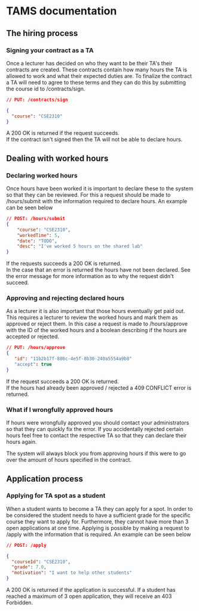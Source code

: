

# TAMS documentation

## The hiring process

### Signing your contract as a TA
Once a lecturer has decided on who they want to be their TA's their contracts are created.
These contracts contain how many hours the TA is allowed to work and what their expected duties are.
To finalize the contract a TA will need to agree to these terms and they can do this by submitting 
the course id to /contracts/sign.

```json
// PUT: /contracts/sign

{
  "course": "CSE2310"
}
```

A 200 OK is returned if the request succeeds.  
If the contract isn't signed then the TA will not be able to declare hours.

## Dealing with worked hours

### Declaring worked hours
Once hours have been worked it is important to declare these to the system so that they can be reviewed.
For this a request should be made to /hours/submit with the information required to declare hours. An example can be seen below

```json
// POST: /hours/submit
{
    "course": "CSE2310",
    "workedTime": 5,
    "date": "TODO",
    "desc": "I've worked 5 hours on the shared lab"
}
```

If the requests succeeds a 200 OK is returned.  
In the case that an error is returned the hours have not been declared. See the error message for more information as to why the request didn't succeed.

### Approving and rejecting declared hours
As a lecturer it is also important that those hours eventually get paid out. This requires a lecturer to review the worked hours and mark them as approved or reject them.
In this case a request is made to /hours/approve with the ID of the worked hours and a boolean describing if the hours are accepted or rejected.
 ```json
// PUT: /hours/approve
{
    "id": "11b2b17f-886c-4e5f-8b30-240a5554a9b8"
    "accept": true
}
```

If the request succeeds a 200 OK is returned.  
If the hours had already been approved / rejected a 409 CONFLICT error is returned.

### What if I wrongfully approved hours

If hours were wrongfully approved you should contact your administrators so that they can quickly fix the error.
If you accidentally rejected certain hours feel free to contact the respective TA so that they can declare their hours again.

The system will always block you from approving hours if this were to go over the amount of hours specified in the contract.

## Application process

### Applying for TA spot as a student
When a student wants to become a TA they can apply for a spot.
In order to be considered the student needs to have a sufficient grade for the specific course they want to apply for. 
Furthermore, they cannot have more than 3 open applications at one time.
Applying is possible by making a request to /apply with the information that is required. An example can be seen below

```json
// POST: /apply

{
  "courseId": "CSE2310",
  "grade": 7.0,
  "motivation": "I want to help other students"
}
```

A 200 OK is returned if the application is successful.
If a student has reached a maximum of 3 open application, they will receive an 403 Forbidden.